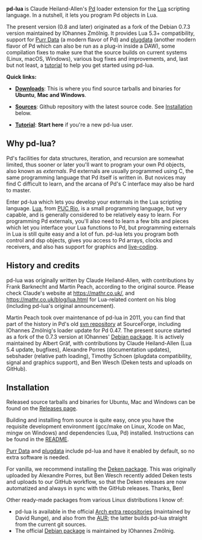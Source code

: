 **pd-lua** is Claude Heiland-Allen's [Pd][] loader extension for the [Lua][] scripting language. In a nutshell, it lets you program Pd objects in Lua.

The present version (0.8 and later) originated as a fork of the Debian 0.7.3 version maintained by IOhannes Zmölnig. It provides Lua 5.3+ compatibility, support for [Purr Data][] (a modern flavor of Pd) and [plugdata][] (another modern flavor of Pd which can also be run as a plug-in inside a DAW), some compilation fixes to make sure that the source builds on current systems (Linux, macOS, Windows), various bug fixes and improvements, and, last but not least, a [tutorial][] to help you get started using pd-lua.

**Quick links:**

- [**Downloads**](https://github.com/agraef/pd-lua/releases): This is where you find source tarballs and binaries for **Ubuntu**, **Mac and Windows**.

- [**Sources**](https://github.com/agraef/pd-lua): Github repository with the latest source code. See [Installation](#installation) below.

- [**Tutorial**](https://agraef.github.io/pd-lua/tutorial/pd-lua-intro.html): **Start here** if you're a new pd-lua user.


## Why pd-lua?

Pd's facilities for data structures, iteration, and recursion are somewhat limited, thus sooner or later you'll want to program your own Pd objects, also known as *externals*. Pd externals are usually programmed using C, the same programming language that Pd itself is written in. But novices may find C difficult to learn, and the arcana of Pd's C interface may also be hard to master.

Enter pd-lua which lets you develop your externals in the Lua scripting language. [Lua][], from [PUC Rio](http://www.puc-rio.br/), is a small programming language, but very capable, and is generally considered to be relatively easy to learn. For programming Pd externals, you'll also need to learn a few bits and pieces which let you interface your Lua functions to Pd, but programming externals in Lua is still quite easy and a lot of fun. pd-lua lets you program both control and dsp objects, gives you access to Pd arrays, clocks and receivers, and also has support for graphics and [live-coding](https://en.wikipedia.org/wiki/Live_coding).

## History and credits

pd-lua was originally written by Claude Heiland-Allen, with contributions by Frank Barknecht and Martin Peach, according to the original source. Please check Claude's website at <https://mathr.co.uk/>, and <https://mathr.co.uk/blog/lua.html> for Lua-related content on his blog (including pd-lua's original announcement).

Martin Peach took over maintenance of pd-lua in 2011, you can find that part of the history in Pd's old [svn repository](https://sourceforge.net/p/pure-data/svn/HEAD/tree/trunk/externals/loaders/pdlua/) at SourceForge, including IOhannes Zmölnig's loader update for Pd 0.47. The present source started as a fork of the 0.7.3 version at IOhannes' [Debian package](https://anonscm.debian.org/git/pkg-multimedia/pd-lua.git). It is actively maintained by Albert Gräf, with contributions by Claude Heiland-Allen (Lua 5.4 update, bugfixes), Alexandre Porres (documentation updates), sebshader (relative path loading), Timothy Schoen (plugdata compatibility, signal and graphics support), and Ben Wesch (Deken tests and uploads on GitHub).

## Installation

Released source tarballs and binaries for Ubuntu, Mac and Windows can be found on the [Releases page](https://github.com/agraef/pd-lua/releases).

Building and installing from source is quite easy, once you have the requisite development environment (gcc/make on Linux, Xcode on Mac, mingw on Windows) and dependencies (Lua, Pd) installed. Instructions can be found in the [README](https://github.com/agraef/pd-lua/blob/master/README).

[Purr Data][] and [plugdata][] include pd-lua and have it enabled by default, so no extra software is needed.

For vanilla, we recommend installing the [Deken package](http://deken.puredata.info/library/pdlua). This was originally uploaded by Alexandre Porres, but Ben Wesch recently added Deken tests and uploads to our GitHub workflow, so that the Deken releases are now automatized and always in sync with the GitHub releases. Thanks, Ben!

Other ready-made packages from various Linux distributions I know of:

- pd-lua is available in the official [Arch extra repositories](https://www.archlinux.org/packages/extra/x86_64/pd-lua/) (maintained by David Runge), and also from the [AUR](https://aur.archlinux.org/packages/pd-lua-git/); the latter builds pd-lua straight from the current git sources.
- The official [Debian package](https://salsa.debian.org/multimedia-team/pd/pd-lua) is maintained by IOhannes Zmölnig.

[Lua]: https://www.lua.org/
[Pd]: http://msp.ucsd.edu/software.html
[Purr Data]: https://agraef.github.io/purr-data/
[plugdata]: https://github.com/plugdata-team/plugdata
[tutorial]: https://agraef.github.io/pd-lua/tutorial/pd-lua-intro.html
